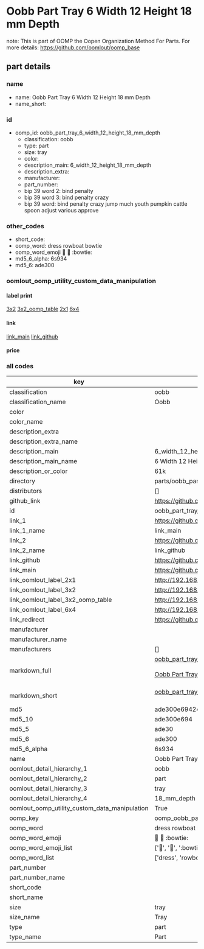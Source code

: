 # Oobb Part Tray 6 Width 12 Height 18 mm Depth  

note: This is part of OOMP the Oopen Organization Method For Parts. For more details: https://github.com/oomlout/oomp_base

##  part details
  







### name
* name: Oobb Part Tray 6 Width 12 Height 18 mm Depth
* name_short: 
### id
* oomp_id: oobb_part_tray_6_width_12_height_18_mm_depth
  * classification: oobb
  * type: part
  * size: tray
  * color: 
  * description_main: 6_width_12_height_18_mm_depth
  * description_extra: 
  * manufacturer: 
  * part_number: 
  * bip 39 word 2: bind penalty
  * bip 39 word 3: bind penalty crazy
  * bip 39 word: bind penalty crazy jump much youth pumpkin cattle spoon adjust various approve

### other_codes
* short_code: 
* oomp_word: dress rowboat bowtie
* oomp_word_emoji :dress: :rowboat: :bowtie:
* md5_6_alpha: 6s934
* md5_6: ade300






### oomlout_oomp_utility_custom_data_manipulation
#### label print
[3x2](http://192.168.1.245:1112/?label=oomp%206s934)
[3x2_oomp_table](http://192.168.1.108:1112/?label=oomp%206s934)
[2x1](http://192.168.1.242:1112/?label=oomp%206s934)
[6x4](http://192.168.1.55:1112/?label=oomp%206s934)    

#### link

[link_main](https://github.com/oomlout/oomlout_oomp_version_1_messy/tree/main/parts/oobb_part_tray_6_width_12_height_18_mm_depth) [link_github](https://github.com/oomlout/oomlout_oomp_version_1_messy/tree/main/parts/oobb_part_tray_6_width_12_height_18_mm_depth)                             

#### price







### all codes 
| key | value |  
| --- | --- |  
| classification | oobb |  
| classification_name | Oobb |  
| color |  |  
| color_name |  |  
| description_extra |  |  
| description_extra_name |  |  
| description_main | 6_width_12_height_18_mm_depth |  
| description_main_name | 6 Width 12 Height 18 mm Depth |  
| description_or_color | 61k |  
| directory | parts/oobb_part_tray_6_width_12_height_18_mm_depth |  
| distributors | [] |  
| github_link | https://github.com/oomlout/oomlout_oomp_part_src/tree/main/parts/oobb_part_tray_6_width_12_height_18_mm_depth |  
| id | oobb_part_tray_6_width_12_height_18_mm_depth |  
| link_1 | https://github.com/oomlout/oomlout_oomp_version_1_messy/tree/main/parts/oobb_part_tray_6_width_12_height_18_mm_depth |  
| link_1_name | link_main |  
| link_2 | https://github.com/oomlout/oomlout_oomp_version_1_messy/tree/main/parts/oobb_part_tray_6_width_12_height_18_mm_depth |  
| link_2_name | link_github |  
| link_github | https://github.com/oomlout/oomlout_oomp_version_1_messy/tree/main/parts/oobb_part_tray_6_width_12_height_18_mm_depth |  
| link_main | https://github.com/oomlout/oomlout_oomp_version_1_messy/tree/main/parts/oobb_part_tray_6_width_12_height_18_mm_depth |  
| link_oomlout_label_2x1 | http://192.168.1.242:1112/?label=oomp%206s934 |  
| link_oomlout_label_3x2 | http://192.168.1.245:1112/?label=oomp%206s934 |  
| link_oomlout_label_3x2_oomp_table | http://192.168.1.108:1112/?label=oomp%206s934 |  
| link_oomlout_label_6x4 | http://192.168.1.55:1112/?label=oomp%206s934 |  
| link_redirect | https://github.com/oomlout/oomlout_oomp_version_1_messy/tree/main/parts/oobb_part_tray_6_width_12_height_18_mm_depth |  
| manufacturer |  |  
| manufacturer_name |  |  
| manufacturers | [] |  
| markdown_full | [oobb_part_tray_6_width_12_height_18_mm_depth](none)<br>[](none)<br>[Oobb Part Tray 6 Width 12 Height 18 Mm Depth](none)<br><br> |  
| markdown_short | [oobb_part_tray_6_width_12_height_18_mm_depth](none)<br><br> |  
| md5 | ade300e6942455b7fdc8878e65a8a0b2 |  
| md5_10 | ade300e694 |  
| md5_5 | ade30 |  
| md5_6 | ade300 |  
| md5_6_alpha | 6s934 |  
| name | Oobb Part Tray 6 Width 12 Height 18 mm Depth |  
| oomlout_detail_hierarchy_1 | oobb |  
| oomlout_detail_hierarchy_2 | part |  
| oomlout_detail_hierarchy_3 | tray |  
| oomlout_detail_hierarchy_4 | 18_mm_depth |  
| oomlout_oomp_utility_custom_data_manipulation | True |  
| oomp_key | oomp_oobb_part_tray_6_width_12_height_18_mm_depth |  
| oomp_word | dress rowboat bowtie |  
| oomp_word_emoji | :dress: :rowboat: :bowtie: |  
| oomp_word_emoji_list | [':dress:', ':rowboat:', ':bowtie:'] |  
| oomp_word_list | ['dress', 'rowboat', 'bowtie'] |  
| part_number |  |  
| part_number_name |  |  
| short_code |  |  
| short_name |  |  
| size | tray |  
| size_name | Tray |  
| type | part |  
| type_name | Part |  
